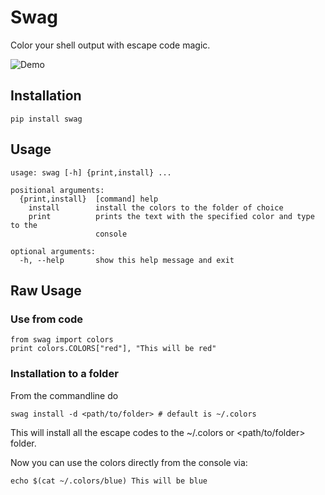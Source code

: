 # Swag

Color your shell output with escape code magic.

![Demo](https://media.giphy.com/media/l0O5ASEoXnoaMd3S8/source.gif)

## Installation

`pip install swag`

## Usage


```
usage: swag [-h] {print,install} ...

positional arguments:
  {print,install}  [command] help
    install        install the colors to the folder of choice
    print          prints the text with the specified color and type to the
                   console

optional arguments:
  -h, --help       show this help message and exit
```

## Raw Usage



### Use from code

```
from swag import colors
print colors.COLORS["red"], "This will be red"
```

### Installation to a folder

From the commandline do

```
swag install -d <path/to/folder> # default is ~/.colors
```

This will install all the escape codes to the ~/.colors or <path/to/folder> folder.

Now you can use the colors directly from the console via:

`echo $(cat ~/.colors/blue) This will be blue`
